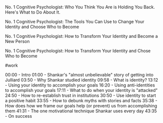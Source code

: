 
No. 1 Cognitive Psychologist: Who You Think You Are is Holding You Back. Here's What to Do About It.

No. 1 Cognitive Psychologist: The Tools You Can Use to Change Your Identity and Choose Who to Become

No. 1 Cognitive Psychologist: How to Transform Your Identity and Become a New Person

No. 1 Cognitive Psychologist: How to Transform Your Identity and Chose Who to Become

#work 

00:00 - Intro
01:00 - Shankar's "almost unbelievable" story of getting into Julliard
03:50 - Why Shankar studied identity
09:58 - What is identity?
13:12 - Using your identity to accomplish your goals
16:20 - Using anti-identities to accomplish your goals
17:11 -  What to do when your identity is "attacked"
24:50 - How to re-establish trust in institutions
30:50 - Use identity to start a positive habit
33:55 - How to debunk myths with stories and facts
35:38 - How does how we frame our goals help (or prevent) us from accomplishing them
41:31 - The one motivational technique Shankar uses every day
43:35 - On success



